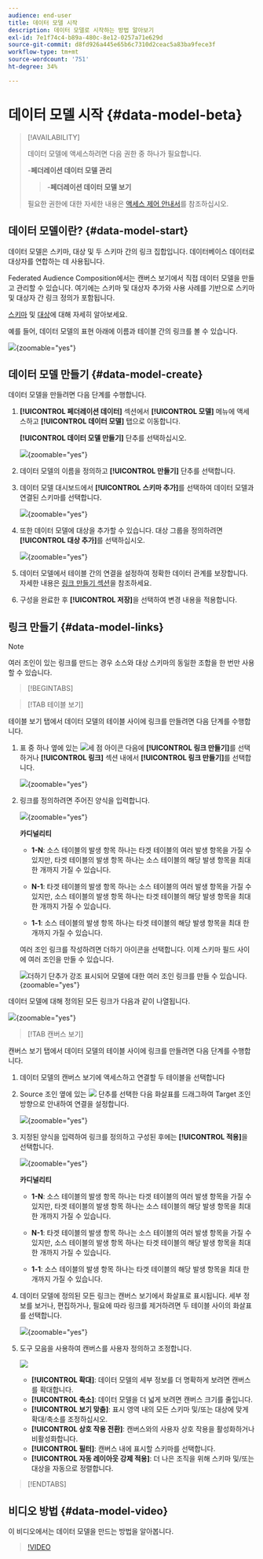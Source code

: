 ```yaml
---
audience: end-user
title: 데이터 모델 시작
description: 데이터 모델로 시작하는 방법 알아보기
exl-id: 7e1f74c4-b89a-480c-8e12-0257a71e629d
source-git-commit: d8fd926a445e65b6c7310d2ceac5a83ba9fece3f
workflow-type: tm+mt
source-wordcount: '751'
ht-degree: 34%

---
```



# 데이터 모델 시작 {#data-model-beta}

>[!AVAILABILITY]
>
>데이터 모델에 액세스하려면 다음 권한 중 하나가 필요합니다.
>
>-**페더레이션 데이터 모델 관리**
>>-**페더레이션 데이터 모델 보기**
>
>필요한 권한에 대한 자세한 내용은 [액세스 제어 안내서](/help/governance-privacy-security/access-control.md)를 참조하십시오.

## 데이터 모델이란? {#data-model-start}

데이터 모델은 스키마, 대상 및 두 스키마 간의 링크 집합입니다. 데이터베이스 데이터로 대상자를 연합하는 데 사용됩니다.

Federated Audience Composition에서는 캔버스 보기에서 직접 데이터 모델을 만들고 관리할 수 있습니다. 여기에는 스키마 및 대상자 추가와 사용 사례를 기반으로 스키마 및 대상자 간 링크 정의가 포함됩니다.

[스키마](../customer/schemas.md#schema-start) 및 [대상](../start/audiences.md)에 대해 자세히 알아보세요.

예를 들어, 데이터 모델의 표현 아래에 이름과 테이블 간의 링크를 볼 수 있습니다.

![](assets/datamodel.png){zoomable="yes"}

## 데이터 모델 만들기 {#data-model-create}

데이터 모델을 만들려면 다음 단계를 수행합니다.

1. **[!UICONTROL 페더레이션 데이터]** 섹션에서 **[!UICONTROL 모델]** 메뉴에 액세스하고 **[!UICONTROL 데이터 모델]** 탭으로 이동합니다.

   **[!UICONTROL 데이터 모델 만들기]** 단추를 선택하십시오.

   ![](assets/datamodel_create.png){zoomable="yes"}

2. 데이터 모델의 이름을 정의하고 **[!UICONTROL 만들기]** 단추를 선택합니다.

3. 데이터 모델 대시보드에서 **[!UICONTROL 스키마 추가]**&#x200B;를 선택하여 데이터 모델과 연결된 스키마를 선택합니다.

   ![](assets/datamodel_schemas.png){zoomable="yes"}

4. 또한 데이터 모델에 대상을 추가할 수 있습니다. 대상 그룹을 정의하려면 **[!UICONTROL 대상 추가]**&#x200B;를 선택하십시오.

   ![](assets/datamodel-audiences.png){zoomable="yes"}

5. 데이터 모델에서 테이블 간의 연결을 설정하여 정확한 데이터 관계를 보장합니다. 자세한 내용은 [링크 만들기 섹션](#data-model-links)을 참조하세요.

6. 구성을 완료한 후 **[!UICONTROL 저장]**&#x200B;을 선택하여 변경 내용을 적용합니다.

## 링크 만들기 {#data-model-links}

>[!NOTE]
>
>여러 조인이 있는 링크를 만드는 경우 소스와 대상 스키마의 동일한 조합을 한 번만 사용할 수 있습니다.

>[!BEGINTABS]

>[!TAB 테이블 보기]

테이블 보기 탭에서 데이터 모델의 테이블 사이에 링크를 만들려면 다음 단계를 수행합니다.

1. 표 중 하나 옆에 있는 ![세 점 아이콘](/help/assets/icons/more.png) 다음에 **[!UICONTROL 링크 만들기]**&#x200B;를 선택하거나 **[!UICONTROL 링크]** 섹션 내에서 **[!UICONTROL 링크 만들기]**&#x200B;를 선택합니다.

   ![](assets/datamodel_createlinks.png){zoomable="yes"}

2. 링크를 정의하려면 주어진 양식을 입력합니다.

   ![](assets/datamodel_link.png){zoomable="yes"}

   **카디널리티**

   * **1-N**: 소스 테이블의 발생 항목 하나는 타겟 테이블의 여러 발생 항목을 가질 수 있지만, 타겟 테이블의 발생 항목 하나는 소스 테이블의 해당 발생 항목을 최대 한 개까지 가질 수 있습니다.

   * **N-1**: 타겟 테이블의 발생 항목 하나는 소스 테이블의 여러 발생 항목을 가질 수 있지만, 소스 테이블의 발생 항목 하나는 타겟 테이블의 해당 발생 항목을 최대 한 개까지 가질 수 있습니다.

   * **1-1**: 소스 테이블의 발생 항목 하나는 타겟 테이블의 해당 발생 항목을 최대 한 개까지 가질 수 있습니다.

   여러 조인 링크를 작성하려면 더하기 아이콘을 선택합니다. 이제 스키마 필드 사이에 여러 조인을 만들 수 있습니다.

   ![더하기 단추가 강조 표시되어 모델에 대한 여러 조인 링크를 만들 수 있습니다.](assets/multi-join.png){zoomable="yes"}

데이터 모델에 대해 정의된 모든 링크가 다음과 같이 나열됩니다.

![](assets/datamodel_alllinks.png){zoomable="yes"}

>[!TAB 캔버스 보기]

캔버스 보기 탭에서 데이터 모델의 테이블 사이에 링크를 만들려면 다음 단계를 수행합니다.

1. 데이터 모델의 캔버스 보기에 액세스하고 연결할 두 테이블을 선택합니다

2. Source 조인 옆에 있는 ![](assets/do-not-localize/Smock_AddCircle_18_N.svg) 단추를 선택한 다음 화살표를 드래그하여 Target 조인 방향으로 안내하여 연결을 설정합니다.

   ![](assets/datamodel.gif){zoomable="yes"}

3. 지정된 양식을 입력하여 링크를 정의하고 구성된 후에는 **[!UICONTROL 적용]**&#x200B;을 선택합니다.

   ![](assets/datamodel-canvas-1.png){zoomable="yes"}

   **카디널리티**

   * **1-N**: 소스 테이블의 발생 항목 하나는 타겟 테이블의 여러 발생 항목을 가질 수 있지만, 타겟 테이블의 발생 항목 하나는 소스 테이블의 해당 발생 항목을 최대 한 개까지 가질 수 있습니다.

   * **N-1**: 타겟 테이블의 발생 항목 하나는 소스 테이블의 여러 발생 항목을 가질 수 있지만, 소스 테이블의 발생 항목 하나는 타겟 테이블의 해당 발생 항목을 최대 한 개까지 가질 수 있습니다.

   * **1-1**: 소스 테이블의 발생 항목 하나는 타겟 테이블의 해당 발생 항목을 최대 한 개까지 가질 수 있습니다.

4. 데이터 모델에 정의된 모든 링크는 캔버스 보기에서 화살표로 표시됩니다. 세부 정보를 보거나, 편집하거나, 필요에 따라 링크를 제거하려면 두 테이블 사이의 화살표를 선택합니다.

   ![](assets/datamodel-canvas-2.png){zoomable="yes"}

5. 도구 모음을 사용하여 캔버스를 사용자 정의하고 조정합니다.

   ![](assets/datamodel-canvas-3.png)

   * **[!UICONTROL 확대]**: 데이터 모델의 세부 정보를 더 명확하게 보려면 캔버스를 확대합니다.
   * **[!UICONTROL 축소]**: 데이터 모델을 더 넓게 보려면 캔버스 크기를 줄입니다.
   * **[!UICONTROL 보기 맞춤]**: 표시 영역 내의 모든 스키마 및/또는 대상에 맞게 확대/축소를 조정하십시오.
   * **[!UICONTROL 상호 작용 전환]**: 캔버스와의 사용자 상호 작용을 활성화하거나 비활성화합니다.
   * **[!UICONTROL 필터]**: 캔버스 내에 표시할 스키마를 선택합니다.
   * **[!UICONTROL 자동 레이아웃 강제 적용]**: 더 나은 조직을 위해 스키마 및/또는 대상을 자동으로 정렬합니다.

>[!ENDTABS]

## 비디오 방법 {#data-model-video}

이 비디오에서는 데이터 모델을 만드는 방법을 알아봅니다.

>[!VIDEO](https://video.tv.adobe.com/v/3432020)
